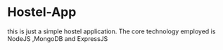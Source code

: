 # Hostel-App
this is just a simple hostel application.
The core technology employed is NodeJS ,MongoDB and ExpressJS
